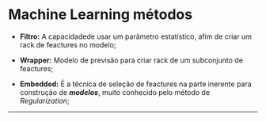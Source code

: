 # Machine Learning métodos

- **Filtro:** A capacidadede usar um parâmetro estatístico, afim de criar um rack de feactures no modelo;

- **Wrapper:** Modelo de previsão para criar rack de um subconjunto de feactures;

- **Embedded:** É a técnica de seleção de feactures na parte inerente para construção de ***modelos***, muito conhecido pelo método de *Regularization*;

---
